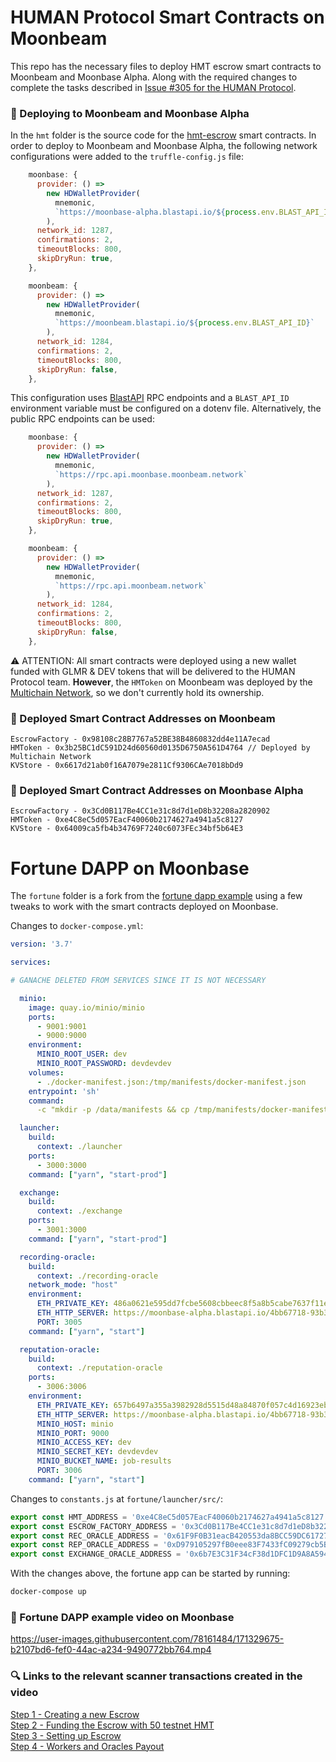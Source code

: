 # HUMAN Protocol Smart Contracts on Moonbeam

This repo has the necessary files to deploy HMT escrow smart contracts to Moonbeam and Moonbase Alpha. Along with the required changes to complete the tasks described in [Issue #305 for the HUMAN Protocol](https://github.com/humanprotocol/hmt-escrow/issues/305).

### 🚀 Deploying to Moonbeam and Moonbase Alpha

In the `hmt` folder is the source code for the [hmt-escrow](https://github.com/humanprotocol/hmt-escrow) smart contracts. In order to deploy to Moonbeam and Moonbase Alpha, the following network configurations were added to the `truffle-config.js` file:

```jsx
    moonbase: {
      provider: () =>
        new HDWalletProvider(
          mnemonic,
          `https://moonbase-alpha.blastapi.io/${process.env.BLAST_API_ID}`
        ),
      network_id: 1287,
      confirmations: 2,
      timeoutBlocks: 800,
      skipDryRun: true,
    },

    moonbeam: {
      provider: () =>
        new HDWalletProvider(
          mnemonic,
          `https://moonbeam.blastapi.io/${process.env.BLAST_API_ID}`
        ),
      network_id: 1284,
      confirmations: 2,
      timeoutBlocks: 800,
      skipDryRun: false,
    },
```

This configuration uses [BlastAPI](https://blastapi.io/) RPC endpoints and a `BLAST_API_ID` environment variable must be configured on a dotenv file. Alternatively, the public RPC endpoints can be used:

```jsx
    moonbase: {
      provider: () =>
        new HDWalletProvider(
          mnemonic,
          `https://rpc.api.moonbase.moonbeam.network`
        ),
      network_id: 1287,
      confirmations: 2,
      timeoutBlocks: 800,
      skipDryRun: true,
    },

    moonbeam: {
      provider: () =>
        new HDWalletProvider(
          mnemonic,
          `https://rpc.api.moonbeam.network`
        ),
      network_id: 1284,
      confirmations: 2,
      timeoutBlocks: 800,
      skipDryRun: false,
    },
```

⚠️ ATTENTION: All smart contracts were deployed using a new wallet funded with GLMR & DEV tokens that will be delivered to the HUMAN Protocol team. **However**, the `HMToken` on Moonbeam was deployed by the [Multichain Network](https://github.com/anyswap), so we don't currently hold its ownership.


### 📰 Deployed Smart Contract Addresses on Moonbeam

```
EscrowFactory - 0x98108c28B7767a52BE38B4860832dd4e11A7ecad
HMToken - 0x3b25BC1dC591D24d60560d0135D6750A561D4764 // Deployed by Multichain Network
KVStore - 0x6617d21ab0f16A7079e2811Cf9306CAe7018bDd9
```

### 📰 Deployed Smart Contract Addresses on Moonbase Alpha

```
EscrowFactory - 0x3Cd0B117Be4CC1e31c8d7d1eD8b32208a2820902
HMToken - 0xe4C8eC5d057EacF40060b2174627a4941a5c8127
KVStore - 0x64009ca5fb4b34769F7240c6073FEc34bf5b64E3
```

# Fortune DAPP on Moonbase

The `fortune` folder is a fork from the [fortune dapp example](https://github.com/humanprotocol/fortune) using a few tweaks to work with the smart contracts deployed on Moonbase.

Changes to `docker-compose.yml`: 

```yaml
version: '3.7'

services:

# GANACHE DELETED FROM SERVICES SINCE IT IS NOT NECESSARY

  minio:
    image: quay.io/minio/minio
    ports:
      - 9001:9001
      - 9000:9000
    environment:
      MINIO_ROOT_USER: dev
      MINIO_ROOT_PASSWORD: devdevdev
    volumes:
      - ./docker-manifest.json:/tmp/manifests/docker-manifest.json
    entrypoint: 'sh'
    command:
      -c "mkdir -p /data/manifests && cp /tmp/manifests/docker-manifest.json /data/manifests/manifest.json && minio server /data --console-address ':9001'"

  launcher:
    build:
      context: ./launcher
    ports:
      - 3000:3000
    command: ["yarn", "start-prod"]

  exchange:
    build:
      context: ./exchange
    ports:
      - 3001:3000
    command: ["yarn", "start-prod"]

  recording-oracle:
    build:
      context: ./recording-oracle
    network_mode: "host"
    environment:
      ETH_PRIVATE_KEY: 486a0621e595dd7fcbe5608cbbeec8f5a8b5cabe7637f11eccfc7acd408c3a0e
      ETH_HTTP_SERVER: https://moonbase-alpha.blastapi.io/4bb67718-93b3-4698-92ab-8a7af3f94d08 # CHANGED FROM GANACHE TO MOONBASE RPC ENDPOINT
      PORT: 3005
    command: ["yarn", "start"]

  reputation-oracle:
    build:
      context: ./reputation-oracle
    ports:
      - 3006:3006
    environment:
      ETH_PRIVATE_KEY: 657b6497a355a3982928d5515d48a84870f057c4d16923eb1d104c0afada9aa8
      ETH_HTTP_SERVER: https://moonbase-alpha.blastapi.io/4bb67718-93b3-4698-92ab-8a7af3f94d08 # CHANGED FROM GANACHE TO MOONBASE RPC ENDPOINT
      MINIO_HOST: minio
      MINIO_PORT: 9000
      MINIO_ACCESS_KEY: dev
      MINIO_SECRET_KEY: devdevdev
      MINIO_BUCKET_NAME: job-results
      PORT: 3006
    command: ["yarn", "start"]
```

Changes to `constants.js` at `fortune/launcher/src/`: 

```jsx
export const HMT_ADDRESS = '0xe4C8eC5d057EacF40060b2174627a4941a5c8127'; // DEPLOYED HMT_ADDRESS AT MOONBASE
export const ESCROW_FACTORY_ADDRESS = '0x3Cd0B117Be4CC1e31c8d7d1eD8b32208a2820902'; // DEPLOYED ESCROW_FACTORY_ADDRESS AT MOONBASE
export const REC_ORACLE_ADDRESS = '0x61F9F0B31eacB420553da8BCC59DC617279731Ac';
export const REP_ORACLE_ADDRESS = '0xD979105297fB0eee83F7433fC09279cb5B94fFC6';
export const EXCHANGE_ORACLE_ADDRESS = '0x6b7E3C31F34cF38d1DFC1D9A8A59482028395809';
```

With the changes above, the fortune app can be started by running:

```csh
docker-compose up
```

### 🔮 Fortune DAPP example video on Moonbase

https://user-images.githubusercontent.com/78161484/171329675-b2107bd6-fef0-44ac-a234-9490772bb764.mp4

### 🔍 Links to the relevant scanner transactions created in the video

[Step 1 - Creating a new Escrow](https://moonbase.moonscan.io/tx/0x9e05580b89fbffc426756250835b45317da0613eb08c9f2bc30f49a33f308009)<br>
[Step 2 - Funding the Escrow with 50 testnet HMT](https://moonbase.moonscan.io/tx/0x9dd42a1138f21d09d545d39dd8ad7b0b6590a026f7387d3262fdc2428172a182)<br>
[Step 3 - Setting up Escrow](https://moonbase.moonscan.io/tx/0x45e354d5ab1c24d19464b285d784f62099927911483e285e8ea1edd47de6e8e5)<br>
[Step 4 - Workers and Oracles Payout](https://moonbase.moonscan.io/tx/0x0e9d0243c64635e588187f9b8120191a44aebef369c2f005cc01922c67a7fd4a)<br>


